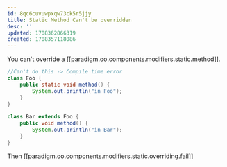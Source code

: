 ```yaml
---
id: 8qc6cuvuwpxqw73ck5r5jjy
title: Static Method Can't be overridden
desc: ''
updated: 1708362866319
created: 1708357118086
---
```



You can't override a [[paradigm.oo.components.modifiers.static.method]].

```java
//Can't do this -> Compile time error
class Foo {
    public static void method() {
        System.out.println("in Foo");
    }
}
 
class Bar extends Foo {
    public void method() {
        System.out.println("in Bar");
    }
}
```

Then [[paradigm.oo.components.modifiers.static.overriding.fail]]